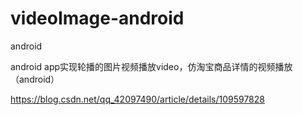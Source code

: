 # videoImage-android
android

android app实现轮播的图片视频播放video，仿淘宝商品详情的视频播放（android）

https://blog.csdn.net/qq_42097490/article/details/109597828
